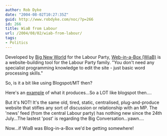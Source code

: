 ```yaml
---
author: Rob Dyke
date: "2004-08-02T10:27:35Z"
guid: http://www.robdyke.com/noc/?p=266
id: 266
title: WiaB from Labour
url: /2004/08/02/wiab-from-labour/
tags:
- Politics
---
```

Developed by [Big New World](http://www.bignewworld.com/labour_page.htm) for the Labour Party, [Web-in-a-Box (WiaB)](https://www.labour.co.uk/About.htm) is a website-building tool for the Labour Party family. "You don't need any specialist programming knowledge to edit the site - just basic word processing skills." 

So, is it a bit like using Blogspot/MT then?

Here's an [example](http://www.nickainger.labour.co.uk/) of what it produces...So a LOT like blogspot then....

But it's NOT! It's the same old, tired, static, centralised, plug-and-produce website that stifles any sort of discussion or relationship with an MP. The 'news' feed (from the central Labour party) has nothing new since the 24th July...The lastest 'post' is regarding the Big Conversation...yawn....

Now...if WiaB was Blog-in-a-Box we'd be getting somewhere!